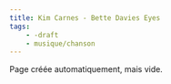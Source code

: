 ```yaml
---
title: Kim Carnes - Bette Davies Eyes
tags:
    - -draft
    - musique/chanson
---
```


Page créée automatiquement, mais vide.

